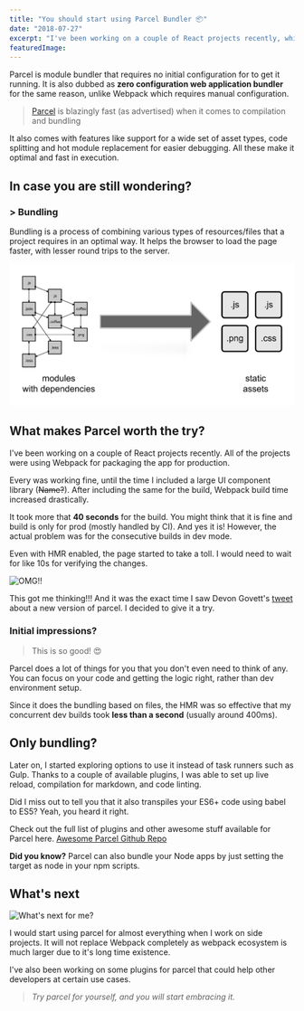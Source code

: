 ```yaml
---
title: "You should start using Parcel Bundler 📦"
date: "2018-07-27"
excerpt: "I've been working on a couple of React projects recently, which uses Webpack for bundling. And yes, it takes a lot of time for bundling. So I decided to try out Parcel and here's what happened."
featuredImage: 
---
```


Parcel is module bundler that requires no initial configuration for to get it running. It is also dubbed as **zero configuration web application bundler** for the same reason, unlike Webpack which requires manual configuration.

> [Parcel](https://parceljs.org/) is blazingly fast (as advertised) when it comes to compilation and bundling

It also comes with features like support for a wide set of asset types, code splitting and hot module replacement for easier debugging. All these make it optimal and fast in execution.

## In case you are still wondering?

### \> Bundling

Bundling is a process of combining various types of resources/files that a project requires in an optimal way. It helps the browser to load the page faster, with lesser round trips to the server.

![Bundling](./bundling-process.png)

## What makes Parcel worth the try?

I've been working on a couple of React projects recently. All of the projects were using Webpack for packaging the app for production.

Every was working fine, until the time I included a large UI component library (<s>Name?</s>). After including the same for the build, Webpack build time increased drastically.

It took more that **40 seconds** for the build. You might think that it is fine and build is only for prod (mostly handled by CI). And yes it is! However, the actual problem was for the consecutive builds in dev mode.

Even with HMR enabled, the page started to take a toll. I would need to wait for like 10s for verifying the changes.

![OMG!!](https://i.giphy.com/media/l4FGzF4Z2lKktzjHi/giphy.webp)

This got me thinking!!! And it was the exact time I saw Devon Govett's [tweet](https://twitter.com/devongovett/status/1007291359336677377) about a new version of parcel. I decided to give it a try.

### Initial impressions?

> This is so good! 😍

Parcel does a lot of things for you that you don't even need to think of any. You can focus on your code and getting the logic right, rather than dev environment setup.

Since it does the bundling based on files, the HMR was so effective that my concurrent dev builds took **less than a second** (usually around 400ms).

## Only bundling?

Later on, I started exploring options to use it instead of task runners such as Gulp. Thanks to a couple of available plugins, I was able to set up live reload, compilation for markdown, and code linting.

Did I miss out to tell you that it also transpiles your ES6+ code using babel to ES5? Yeah, you heard it right.

Check out the full list of plugins and other awesome stuff available for Parcel here. [Awesome Parcel Github Repo](https://github.com/parcel-bundler/awesome-parcel)

**Did you know?** Parcel can also bundle your Node apps by just setting the target as node in your npm scripts.

## What's next

![What's next for me?](https://media.giphy.com/media/3og0ICZh82LEsNjHoc/giphy.gif)

I would start using parcel for almost everything when I work on side projects. It will not replace Webpack completely as webpack ecosystem is much larger due to it's long time existence.

I've also been working on some plugins for parcel that could help other developers at certain use cases.

> _Try parcel for yourself, and you will start embracing it._
